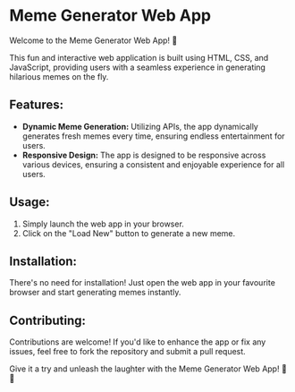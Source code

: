 # Meme Generator Web App

Welcome to the Meme Generator Web App! 🎉

This fun and interactive web application is built using HTML, CSS, and JavaScript, providing users with a seamless experience in generating hilarious memes on the fly.

## Features: 

- **Dynamic Meme Generation:** Utilizing APIs, the app dynamically generates fresh memes every time, ensuring endless entertainment for users.
- **Responsive Design:** The app is designed to be responsive across various devices, ensuring a consistent and enjoyable experience for all users.

## Usage:

1. Simply launch the web app in your browser.
2. Click on the "Load New" button to generate a new meme.

## Installation:

There's no need for installation! Just open the web app in your favourite browser and start generating memes instantly.

## Contributing:

Contributions are welcome! If you'd like to enhance the app or fix any issues, feel free to fork the repository and submit a pull request.


Give it a try and unleash the laughter with the Meme Generator Web App! 🚀😄
